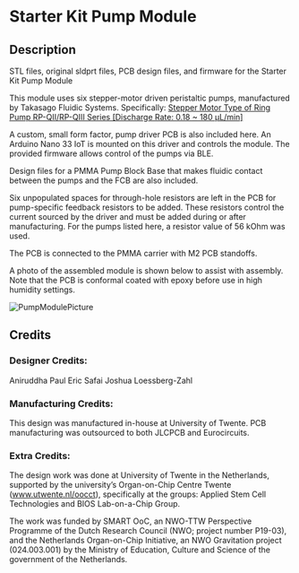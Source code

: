 # Starter Kit Pump Module

## Description
STL files, original sldprt files, PCB design files, and firmware for the Starter Kit Pump Module

This module uses six stepper-motor driven peristaltic pumps, manufactured by Takasago Fluidic Systems.  Specifically: [Stepper Motor Type of Ring Pump RP-QⅡ/RP-QⅢ Series [Discharge Rate: 0.18 ~ 180 μL/min]](https://www.takasago-fluidics.com/products/rp-q-stepper-2?variant=45644386238630)

A custom, small form factor, pump driver PCB is also included here. An Arduino Nano 33 IoT is mounted on this driver and controls the module. The provided firmware allows control of the pumps via BLE.

Design files for a PMMA Pump Block Base that makes fluidic contact between the pumps and the FCB are also included.

Six unpopulated spaces for through-hole resistors are left in the PCB for pump-specific feedback resistors to be added.  These resistors control the current sourced by the driver and must be added during or after manufacturing.  For the pumps listed here, a resistor value of 56 kOhm was used.

The PCB is connected to the PMMA carrier with M2 PCB standoffs.

A photo of the assembled module is shown below to assist with assembly. Note that the PCB is conformal coated with epoxy before use in high humidity settings.

![PumpModulePicture](https://github.com/user-attachments/assets/e27e87b6-33cc-46fd-b079-faf1f96512c1)


## Credits

### Designer Credits:
Aniruddha Paul
Eric Safai
Joshua Loessberg-Zahl

### Manufacturing Credits:
This design was manufactured in-house at University of Twente.  PCB manufacturing was outsourced to both JLCPCB and Eurocircuits.

### Extra Credits:
The design work was done at University of Twente in the Netherlands, supported by the university’s Organ-on-Chip Centre Twente (www.utwente.nl/oocct), specifically at the groups: Applied Stem Cell Technologies and BIOS Lab-on-a-Chip Group. 

The work was funded by SMART OoC, an NWO-TTW Perspective Programme of the Dutch Research Council (NWO; project number P19-03), and the Netherlands Organ-on-Chip Initiative, an NWO Gravitation project (024.003.001) by the Ministry of Education, Culture and Science of the government of the Netherlands.

